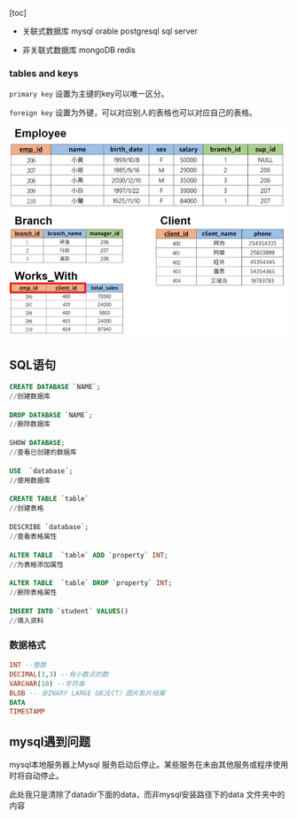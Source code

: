 [toc]

+ 关联式数据库
mysql 
orable
postgresql
sql server


+ 非关联式数据库
mongoDB
redis



### tables and keys 

`primary key` 设置为主键的key可以唯一区分。

`foreign key` 设置为外键，可以对应别人的表格也可以对应自己的表格。

![1677412714980](image/数据库/1677412714980.png)



## SQL语句
```SQL
CREATE DATABASE `NAME`;
//创建数据库

DROP DATABASE `NAME`;
//删除数据库

SHOW DATABASE;
//查看已创建的数据库

USE  `database`;
//使用数据库

CREATE TABLE `table`
//创建表格

DESCRIBE `database`;
//查看表格属性

ALTER TABLE  `table` ADD `property` INT;
//为表格添加属性

ALTER TABLE  `table` DROP `property` INT;
//删除表格属性

INSERT INTO `student` VALUES()
//填入资料

```



### 数据格式
```sql
INT --整数
DECIMAL(3,3) --有小数点的数
VARCHAR(10) --字符串
BLOB --（BINARY LARGE OBJECT）图片影片档案
DATA 
TIMESTAMP
```

















## mysql遇到问题

mysql本地服务器上Mysql 服务启动后停止。某些服务在未由其他服务或程序使用时将自动停止。

此处我只是清除了datadir下面的data，而非mysql安装路径下的data 文件夹中的内容







